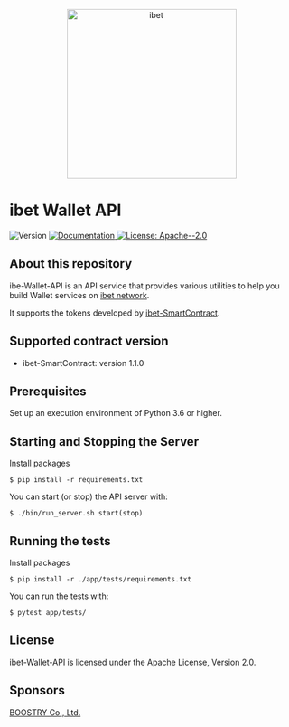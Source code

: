 <p align='center'>
 <img alt="ibet" src="https://user-images.githubusercontent.com/963333/71627030-97cd7480-2c33-11ea-9d3a-f77f424d954d.png" width="300"/>
</p>
  
# ibet Wallet API

<p>
  <img alt="Version" src="https://img.shields.io/badge/version-21.5-blue.svg?cacheSeconds=2592000" />
  <a href="https:/doc.com" target="_blank">
    <img alt="Documentation" src="https://img.shields.io/badge/documentation-yes-brightgreen.svg" />
  </a>
  <a href="#" target="_blank">
    <img alt="License: Apache--2.0" src="https://img.shields.io/badge/License-Apache--2.0-yellow.svg" />
  </a>
</p>

## About this repository

ibe-Wallet-API is an API service that provides various utilities to help you build Wallet services on [ibet network](https://github.com/BoostryJP/ibet-Network).

It supports the tokens developed by [ibet-SmartContract](https://github.com/BoostryJP/ibet-SmartContract).

## Supported contract version

* ibet-SmartContract: version 1.1.0

## Prerequisites

Set up an execution environment of Python 3.6 or higher.

## Starting and Stopping the Server
Install packages
```
$ pip install -r requirements.txt
```

You can start (or stop) the API server with:
```
$ ./bin/run_server.sh start(stop)
```

## Running the tests
Install packages
```
$ pip install -r ./app/tests/requirements.txt
```

You can run the tests with:
```
$ pytest app/tests/
```

## License

ibet-Wallet-API is licensed under the Apache License, Version 2.0.

## Sponsors

[BOOSTRY Co., Ltd.](https://boostry.co.jp/)
